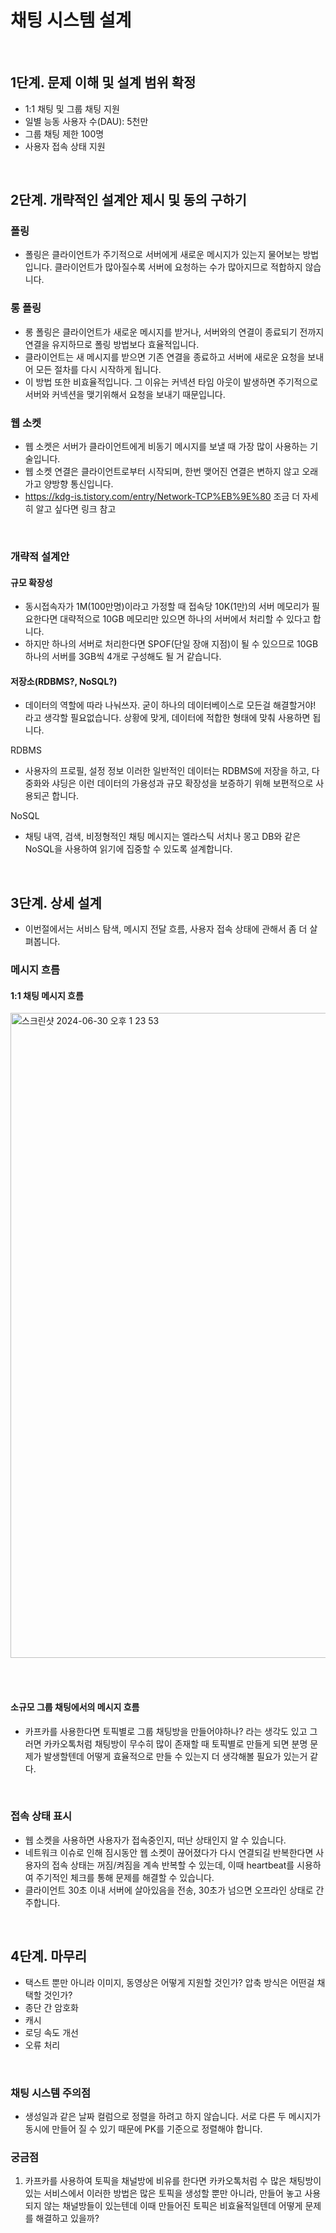 # 채팅 시스템 설계

<br>

## 1단계. 문제 이해 및 설계 범위 확정

- 1:1 채팅 및 그룹 채팅 지원
- 일별 능동 사용자 수(DAU): 5천만
- 그룹 채팅 제한 100명
- 사용자 접속 상태 지원

<br>

## 2단계. 개략적인 설계안 제시 및 동의 구하기

### 폴링

- 폴링은 클라이언트가 주기적으로 서버에게 새로운 메시지가 있는지 물어보는 방법입니다. 클라이언트가 많아질수록 서버에 요청하는 수가 많아지므로 적합하지 않습니다.

### 롱 폴링

- 롱 폴링은 클라이언트가 새로운 메시지를 받거나, 서버와의 연결이 종료되기 전까지 연결을 유지하므로 폴링 방법보다 효율적입니다.
- 클라이언트는 새 메시지를 받으면 기존 연결을 종료하고 서버에 새로운 요청을 보내어 모든 절차를 다시 시작하게 됩니다.
- 이 방법 또한 비효율적입니다. 그 이유는 커넥션 타임 아웃이 발생하면 주기적으로 서버와 커넥션을 맺기위해서 요청을 보내기 때문입니다.

### 웹 소켓

- 웹 소켓은 서버가 클라이언트에게 비동기 메시지를 보낼 때 가장 많이 사용하는 기술입니다.
- 웹 소켓 연결은 클라이언트로부터 시작되며, 한번 맺어진 연결은 변하지 않고 오래가고 양방향 통신입니다.
- https://kdg-is.tistory.com/entry/Network-TCP%EB%9E%80 조금 더 자세히 알고 싶다면 링크 참고

<br>

### 개략적 설계안

#### 규모 확장성

- 동시접속자가 1M(100만명)이라고 가정할 때 접속당 10K(1만)의 서버 메모리가 필요한다면 대략적으로 10GB 메모리만 있으면 하나의 서버에서 처리할 수 있다고 합니다.
- 하지만 하나의 서버로 처리한다면 SPOF(단일 장애 지점)이 될 수 있으므로 10GB 하나의 서버를 3GB씩 4개로 구성해도 될 거 같습니다.

#### 저장소(RDBMS?, NoSQL?)

- 데이터의 역할에 따라 나눠쓰자. 굳이 하나의 데이터베이스로 모든걸 해결할거야! 라고 생각할 필요없습니다. 상황에 맞게, 데이터에 적합한 형태에 맞춰 사용하면 됩니다.

RDBMS

- 사용자의 프로필, 설정 정보 이러한 일반적인 데이터는 RDBMS에 저장을 하고, 다중화와 샤딩은 이런 데이터의 가용성과 규모 확장성을 보증하기 위해 보편적으로 사용되곤 합니다.

NoSQL

- 채팅 내역, 검색, 비정형적인 채팅 메시지는 엘라스틱 서치나 몽고 DB와 같은 NoSQL을 사용하여 읽기에 집중할 수 있도록 설계합니다.

<br>

## 3단계. 상세 설계

- 이번절에서는 서비스 탐색, 메시지 전달 흐름, 사용자 접속 상태에 관해서 좀 더 살펴봅니다.

### 메시지 흐름

#### 1:1 채팅 메시지 흐름

<img width="1032" alt="스크린샷 2024-06-30 오후 1 23 53" src="https://github.com/kdg0209/realizers/assets/80187200/c01684f4-7328-4b13-a896-4004e84bf0f6">

<br><br>

#### 소규모 그룹 채팅에서의 메시지 흐름

- 카프카를 사용한다면 토픽별로 그룹 채팅방을 만들어야하나? 라는 생각도 있고 그러면 카카오톡처럼 채팅방이 무수히 많이 존재할 때 토픽별로 만들게 되면 분명 문제가 발생할텐데 어떻게 효율적으로 만들 수 있는지 더 생각해볼 필요가 있는거 같다.

<br>

### 접속 상태 표시

- 웹 소켓을 사용하면 사용자가 접속중인지, 떠난 상태인지 알 수 있습니다.
- 네트워크 이슈로 인해 짐시동안 웹 소켓이 끊어졌다가 다시 연결되길 반복한다면 사용자의 접속 상태는 꺼짐/켜짐을 계속 반복할 수 있는데, 이때 heartbeat를 시용하여 주기적인 체크를 통해 문제를 해결할 수 있습니다.
- 클라이언트 30초 이내 서버에 살아있음을 전송, 30초가 넘으면 오프라인 상태로 간주합니다.

<br>

## 4단계. 마무리

- 택스트 뿐만 아니라 이미지, 동영상은 어떻게 지원할 것인가? 압축 방식은 어떤걸 채택할 것인가?
- 종단 간 암호화
- 캐시
- 로딩 속도 개선
- 오류 처리

<br>

### 채팅 시스템 주의점

- 생성일과 같은 날짜 컬럼으로 정렬을 하려고 하지 않습니다. 서로 다른 두 메시지가 동시에 만들어 질 수 있기 때문에 PK를 기준으로 정렬해야 합니다.

### 궁금점

1. 카프카를 사용하여 토픽을 채널방에 비유를 한다면 카카오톡처럼 수 많은 채팅방이 있는 서비스에서 이러한 방법은 많은 토픽을 생성할 뿐만 아니라, 만들어 놓고 사용되지 않는 채널방들이 있는텐데 이때 만들어진 토픽은 비효율적일텐데 어떻게 문제를 해결하고 있을까?





